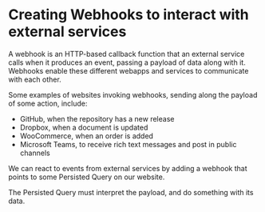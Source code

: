 # Creating Webhooks to interact with external services

A webhook is an HTTP-based callback function that an external service calls when it produces an event, passing a payload of data along with it. Webhooks enable these different webapps and services to communicate with each other.

Some examples of websites invoking webhooks, sending along the payload of some action, include:

- GitHub, when the repository has a new release
- Dropbox, when a document is updated
- WooCommerce, when an order is added
- Microsoft Teams, to receive rich text messages and post in public channels

We can react to events from external services by adding a webhook that points to some Persisted Query on our website.

The Persisted Query must interpret the payload, and do something with its data.

